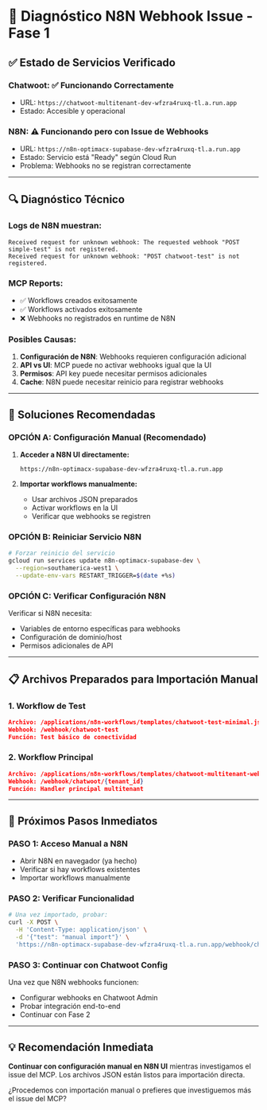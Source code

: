 # 🚨 Diagnóstico N8N Webhook Issue - Fase 1

## ✅ **Estado de Servicios Verificado**

### **Chatwoot**: ✅ Funcionando Correctamente
- URL: `https://chatwoot-multitenant-dev-wfzra4ruxq-tl.a.run.app`
- Estado: Accesible y operacional

### **N8N**: ⚠️ Funcionando pero con Issue de Webhooks
- URL: `https://n8n-optimacx-supabase-dev-wfzra4ruxq-tl.a.run.app`
- Estado: Servicio está "Ready" según Cloud Run
- Problema: Webhooks no se registran correctamente

---

## 🔍 **Diagnóstico Técnico**

### **Logs de N8N muestran:**
```
Received request for unknown webhook: The requested webhook "POST simple-test" is not registered.
Received request for unknown webhook: "POST chatwoot-test" is not registered.
```

### **MCP Reports:**
- ✅ Workflows creados exitosamente
- ✅ Workflows activados exitosamente  
- ❌ Webhooks no registrados en runtime de N8N

### **Posibles Causas:**
1. **Configuración de N8N**: Webhooks requieren configuración adicional
2. **API vs UI**: MCP puede no activar webhooks igual que la UI
3. **Permisos**: API key puede necesitar permisos adicionales
4. **Cache**: N8N puede necesitar reinicio para registrar webhooks

---

## 🎯 **Soluciones Recomendadas**

### **OPCIÓN A: Configuración Manual (Recomendado)**
1. **Acceder a N8N UI directamente:**
   ```
   https://n8n-optimacx-supabase-dev-wfzra4ruxq-tl.a.run.app
   ```

2. **Importar workflows manualmente:**
   - Usar archivos JSON preparados
   - Activar workflows en la UI
   - Verificar que webhooks se registren

### **OPCIÓN B: Reiniciar Servicio N8N**
```bash
# Forzar reinicio del servicio
gcloud run services update n8n-optimacx-supabase-dev \
  --region=southamerica-west1 \
  --update-env-vars RESTART_TRIGGER=$(date +%s)
```

### **OPCIÓN C: Verificar Configuración N8N**
Verificar si N8N necesita:
- Variables de entorno específicas para webhooks
- Configuración de dominio/host
- Permisos adicionales de API

---

## 📋 **Archivos Preparados para Importación Manual**

### **1. Workflow de Test**
```json
Archivo: /applications/n8n-workflows/templates/chatwoot-test-minimal.json
Webhook: /webhook/chatwoot-test  
Función: Test básico de conectividad
```

### **2. Workflow Principal**
```json
Archivo: /applications/n8n-workflows/templates/chatwoot-multitenant-webhook-updated.json
Webhook: /webhook/chatwoot/{tenant_id}
Función: Handler principal multitenant
```

---

## 🚀 **Próximos Pasos Inmediatos**

### **PASO 1: Acceso Manual a N8N**
- Abrir N8N en navegador (ya hecho)
- Verificar si hay workflows existentes
- Importar workflows manualmente

### **PASO 2: Verificar Funcionalidad**
```bash
# Una vez importado, probar:
curl -X POST \
  -H 'Content-Type: application/json' \
  -d '{"test": "manual import"}' \
  'https://n8n-optimacx-supabase-dev-wfzra4ruxq-tl.a.run.app/webhook/chatwoot-test'
```

### **PASO 3: Continuar con Chatwoot Config**
Una vez que N8N webhooks funcionen:
- Configurar webhooks en Chatwoot Admin
- Probar integración end-to-end
- Continuar con Fase 2

---

## 💡 **Recomendación Inmediata**

**Continuar con configuración manual en N8N UI** mientras investigamos el issue del MCP. Los archivos JSON están listos para importación directa.

¿Procedemos con importación manual o prefieres que investiguemos más el issue del MCP?

